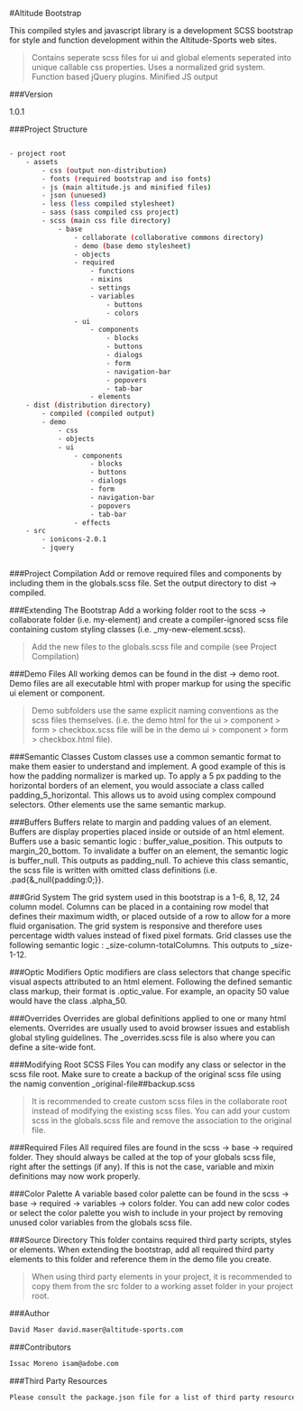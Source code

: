 #Altitude Bootstrap

This compiled styles and javascript library is a development SCSS bootstrap for style and function development within the Altitude-Sports web sites. 

> Contains seperate scss files for ui and global elements
> seperated into unique callable css properties. 
> Uses a normalized grid system.
> Function based jQuery plugins.
> Minified JS output

###Version 

1.0.1

###Project Structure
```sh

- project root
    - assets
        - css (output non-distribution)
        - fonts (required bootstrap and iso fonts)
        - js (main altitude.js and minified files)
        - json (unuesed)
        - less (less compiled stylesheet)
        - sass (sass compiled css project)
        - scss (main css file directory)
            - base
                - collaborate (collaborative commons directory)
                - demo (base demo stylesheet)
                - objects
                - required
                    - functions
                    - mixins
                    - settings
                    - variables
                        - buttons
                        - colors
                - ui
                    - components
                        - blocks
                        - buttons
                        - dialogs
                        - form
                        - navigation-bar
                        - popovers
                        - tab-bar
                    - elements
    - dist (distribution directory)
        - compiled (compiled output)
        - demo
            - css
            - objects
            - ui
                - components
                    - blocks
                    - buttons
                    - dialogs
                    - form
                    - navigation-bar
                    - popovers
                    - tab-bar
                - effects
    - src
        - ionicons-2.0.1
        - jquery
        
```
        
###Project Compilation
Add or remove required files and components by including them in the globals.scss file. Set the output directory to dist -> compiled.

###Extending The Bootstrap
Add a working folder root to the scss -> collaborate folder (i.e. my-element) and create a compiler-ignored scss file containing custom styling classes (i.e. _my-new-element.scss). 
> Add the new files to the globals.scss file and compile (see Project Compilation)

###Demo Files
All working demos can be found in the dist -> demo root. Demo files are all executable html with proper markup for using the specific ui element or component. 
> Demo subfolders use the same explicit naming conventions as the scss files themselves. (i.e. the demo html for the ui > component > form > checkbox.scss file will be in the demo ui > component > form > checkbox.html file). 

###Semantic Classes
Custom classes use a common semantic format to make them easier to understand and implement. A good example of this is how the padding normalizer is marked up. To apply a 5 px padding to the horizontal borders of an element, you would associate a class called padding_5_horizontal. This allows us to avoid using complex compound selectors. Other elements use the same semantic markup.

###Buffers
Buffers relate to margin and padding values of an element. Buffers are display properties placed inside or outside of an html element. Buffers use a basic semantic logic : buffer_value_position. This outputs to margin_20_bottom. To invalidate a buffer on an element, the semantic logic is buffer_null. This outputs as padding_null. To achieve this class semantic, the scss
file is written with omitted class definitions (i.e. .pad{&_null{padding:0;}}.

###Grid System
The grid system used in this bootstrap is a 1-6, 8, 12, 24 column model. Columns can be placed in a containing row model that defines their maximum width, or placed outside of a row  to allow for a more fluid organisation. The grid system is responsive and therefore uses percentage width values instead of fixed pixel formats. Grid classes use the following semantic logic : _size-column-totalColumns. This outputs to _size-1-12.

###Optic Modifiers
Optic modifiers are class selectors that change specific visual aspects attributed to an html element. Following the defined semantic class markup, their format is .optic_value. For example, an opacity 50 value would have the class .alpha_50.

###Overrides
Overrides are global definitions applied to one or many html elements. Overrides are usually used to avoid browser issues and establish global styling guidelines. The _overrides.scss file is also where you can define a site-wide font.

###Modifying Root SCSS Files
You can modify any class or selector in the scss file root. Make sure to create a backup of the original scss file using the namig convention _original-file##backup.scss
>It is recommended to create custom scss files in the collaborate root instead of modifying the existing scss files. You can add your custom scss in the globals.scss file and remove the association to the original file. 

###Required Files
All required files are found in the scss -> base -> required folder. They should always be called at the top of your globals scss file, right after the settings (if any). If this is not the case, variable and mixin definitions may now work properly. 

###Color Palette
A variable based color palette can be found in the scss -> base -> required -> variables -> colors folder. You can add new color codes or select the color palette you wish to include in your project by removing unused color variables from the globals scss file. 

###Source Directory
This folder contains required third party scripts, styles or elements. When extending the bootstrap, add all required third party elements to this folder and reference them in the demo file you create. 
>When using third party elements in your project, it is recommended to copy them from the src folder to a working asset folder in your project root.

###Author
```sh
David Maser david.maser@altitude-sports.com
```
###Contributors
```sh
Issac Moreno isam@adobe.com
```
###Third Party Resources
```sh
Please consult the package.json file for a list of third party resources and components used in this project.
```
